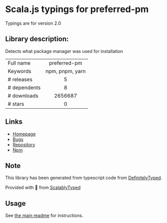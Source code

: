 
# Scala.js typings for preferred-pm

Typings are for version 2.0

## Library description:
Detects what package manager was used for installation

|                    |                 |
| ------------------ | :-------------: |
| Full name          | preferred-pm |
| Keywords           | npm, pnpm, yarn |
| # releases         | 5 |
| # dependents       | 8 |
| # downloads        | 2656687 |
| # stars            | 0 |

## Links
- [Homepage](https://github.com/zkochan/packages#readme)
- [Bugs](https://github.com/zkochan/packages/labels/package%3A%20preferred-pm)
- [Repository](https://github.com/zkochan/packages)
- [Npm](https://www.npmjs.com/package/preferred-pm)
    


## Note
This library has been generated from typescript code from [DefinitelyTyped](https://definitelytyped.org).

Provided with :purple_heart: from [ScalablyTyped](https://github.com/oyvindberg/ScalablyTyped)

## Usage
See [the main readme](../../readme.md) for instructions.


